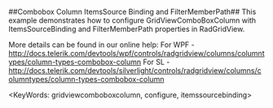 ##Combobox Column ItemsSource Binding and FilterMemberPath##
This example demonstrates how to configure GridViewComboBoxColumn with ItemsSourceBinding and FilterMemberPath properties in RadGridView.

More details can be found in our online help:
For WPF - http://docs.telerik.com/devtools/wpf/controls/radgridview/columns/columntypes/column-types-combobox-column
For SL - http://docs.telerik.com/devtools/silverlight/controls/radgridview/columns/columntypes/column-types-combobox-column

<KeyWords: gridviewcomboboxcolumn, configure, itemssourcebinding>